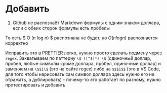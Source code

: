 # Добавить

1. Github не распознаёт Markdown формулы с одним знаком доллара, если с обеих сторон формулы есть пробелы

То есть $ O (n log n) $ распознана не будет, но $O (n log n)$ распознается корректно

Исправить это в PRETTIER легко, нужно просто сделать подмену через `regex`. Захватываем по паттерну `\$ ([^$]*) \$` (одиночный доллар, пробел, любые символы кроме доллара, пробел, одиночный доллар) и заменяем на `\$$1\$` (это на сайте regex) либо на `$$$1$$` (это в VS Code, для того чтобы нарисовать сам символ доллара здесь нужно его не отражать, а дублировать) - почему-то это работает по разному, нужно протестировать и добавить